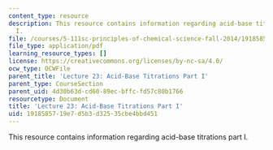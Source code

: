 ```yaml
---
content_type: resource
description: This resource contains information regarding acid-base titrations part
  I.
file: /courses/5-111sc-principles-of-chemical-science-fall-2014/1918585719e7d5b3d32535cbe4bbd451_MIT5_111F14_Lec23.pdf
file_type: application/pdf
learning_resource_types: []
license: https://creativecommons.org/licenses/by-nc-sa/4.0/
ocw_type: OCWFile
parent_title: 'Lecture 23: Acid-Base Titrations Part I'
parent_type: CourseSection
parent_uid: 4d30b63d-cd60-89ec-bffc-fd57c80b1766
resourcetype: Document
title: 'Lecture 23: Acid-Base Titrations Part I'
uid: 19185857-19e7-d5b3-d325-35cbe4bbd451
---
```

This resource contains information regarding acid-base titrations part I.